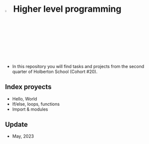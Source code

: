 # <a  href="https://www.python.org/"> <img src="https://upload.wikimedia.org/wikipedia/commons/thumb/1/1f/Python_logo_01.svg/800px-Python_logo_01.svg.png" alt="Python Language" width=4% heigth=4% ></img></a> Higher level programming

- In this repository you will find tasks and projects from the second quarter of Holberton School (Cohort #20).
## Index proyects
- Hello, World
- If/else, loops, functions
- Import & modules
## Update
- May, 2023
